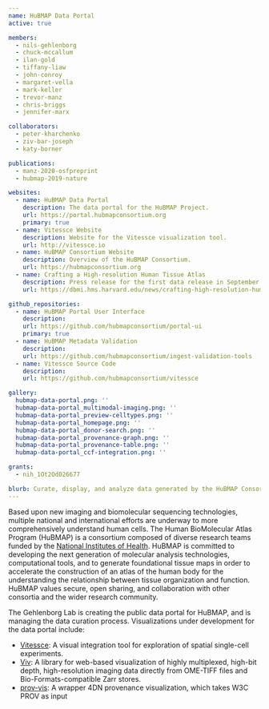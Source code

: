 ```yaml
---
name: HuBMAP Data Portal
active: true

members:
  - nils-gehlenborg
  - chuck-mccallum
  - ilan-gold
  - tiffany-liaw
  - john-conroy
  - margaret-vella
  - mark-keller
  - trevor-manz
  - chris-briggs
  - jennifer-marx  

collaborators:
  - peter-kharchenko
  - ziv-bar-joseph
  - katy-borner

publications:
  - manz-2020-osfpreprint
  - hubmap-2019-nature

websites:
  - name: HuBMAP Data Portal
    description: The data portal for the HuBMAP Project.
    url: https://portal.hubmapconsortium.org
    primary: true
  - name: Vitessce Website
    description: Website for the Vitessce visualization tool.
    url: http://vitessce.io
  - name: HuBMAP Consortium Website
    description: Overview of the HuBMAP Consortium.
    url: https://hubmapconsortium.org
  - name: Crafting a High-resolution Human Tissue Atlas
    description: Press release for the first data release in September 2020.
    url: https://dbmi.hms.harvard.edu/news/crafting-high-resolution-human-tissue-atlas

github_repositories:
  - name: HuBMAP Portal User Interface
    description:
    url: https://github.com/hubmapconsortium/portal-ui
    primary: true
  - name: HuBMAP Metadata Validation
    description: 
    url: https://github.com/hubmapconsortium/ingest-validation-tools
  - name: Vitessce Source Code
    description:
    url: https://github.com/hubmapconsortium/vitessce

gallery:
  hubmap-data-portal.png: ''
  hubmap-data-portal_multimodal-imaging.png: ''
  hubmap-data-portal_preview-celltypes.png: ''
  hubmap-data-portal_homepage.png: ''
  hubmap-data-portal_donor-search.png: ''
  hubmap-data-portal_provenance-graph.png: ''
  hubmap-data-portal_provenance-table.png: ''
  hubmap-data-portal_ccf-integration.png: ''

grants:
  - nih_1Ot2Od026677

blurb: Curate, display, and analyze data generated by the HuBMAP Consortium.
---
```


Based upon new imaging and biomolecular sequencing technologies, multiple national and international efforts are underway to more comprehensively understand human cells. The Human BioMolecular Atlas Program (HuBMAP) is a consortium composed of diverse research teams funded by the [National Institutes of Health](https://commonfund.nih.gov/HuBMAP). HuBMAP is committed to developing the next generation of molecular analysis technologies, computational tools, and to generate foundational tissue maps in order to accelerate the construction of an atlas of the human body for the understanding the relationship between tissue organization and function. HuBMAP values secure, open sharing, and collaboration with other consortia and the wider research community.

The Gehlenborg Lab is creating the public data portal for HuBMAP, and is managing the data curation process. Visualizations under development for the data portal include:

- [Vitessce](/research/projects/vitessce/): A visual integration tool for exploration of spatial single-cell experiments.
- [Viv](https://github.com/hms-dbmi/viv/): A library for web-based visualization of highly multiplexed, high-bit depth, high-resolution imaging data directly from OME-TIFF files and Bio-Formats-compatible Zarr stores.
- [prov-vis](https://github.com/hubmapconsortium/prov-vis/): A wrapper 4DN provenance visualization, which takes W3C PROV as input
